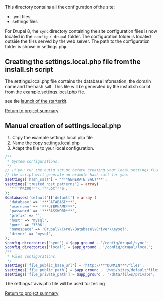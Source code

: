 This directory contains all the configuration of the site :
- .yml files
- settings files

For Drupal 8, the `sync` directory containing the site configuration files is now located in the` config / drupal` folder.
The configuration folder is located outside the files served by the web server. The path to the configuration folder is shown in settings.php.


## Creating the settings.local.php file from the install.sh script

The settings.local.php file contains the database information, the domain name and the hash salt. This file will be generated by the install.sh script from the example.settings.local.php file.

see the [launch of the starterkit](../../scripts/drupal/README.md).

[Return to project summary](../../README.md)

## Manual creation of settings.local.php
1. Copy the example.settings.local.php file
2. Name the copy settings.local.php
3. Adapt the file to your local configuration.

````php
/**
 * System configurations.
 */
// If you run the build script before creating your local settings file,
// the script will generate an example hash salt for you.
$settings['hash_salt'] = '***GENERATE SALT***';
$settings['trusted_host_patterns'] = array(
  '^***PRIOB***\.***LOC***$',
);
$databases['default']['default'] = array (
  'database' => '***DATABASE***',
  'username' => '***USERNAME***',
  'password' => '***PASSWORD***',
  'prefix' => '',
  'host' => 'mysql',
  'port' => '3306',
  'namespace' => 'Drupal\\Core\\Database\\Driver\\mysql',
  'driver' => 'mysql',
);
$config_directories['sync'] = $app_ground . '/config/drupal/sync';
$config_directories['local'] = $app_ground . '/config/drupal/local';
/**
 * Files configurations.
 */
$settings['file_public_base_url'] = 'http://***DOMAIN***/files';
$settings['file_public_path'] = $app_ground . '/web/sites/default/files';
$settings['file_private_path'] = $app_ground . '/data/files/private';
````
The settings.travis.php file will be used for testing

[Return to project summary](../../README.md)